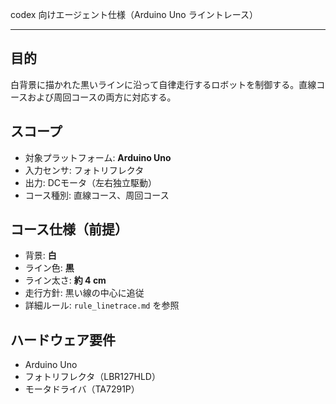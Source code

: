 codex 向けエージェント仕様（Arduino Uno ライントレース）

---

## 目的

白背景に描かれた黒いラインに沿って自律走行するロボットを制御する。直線コースおよび周回コースの両方に対応する。

## スコープ

* 対象プラットフォーム: **Arduino Uno**
* 入力センサ: フォトリフレクタ
* 出力: DCモータ（左右独立駆動）
* コース種別: 直線コース、周回コース

## コース仕様（前提）

* 背景: **白**
* ライン色: **黒**
* ライン太さ: **約 4 cm**
* 走行方針: 黒い線の中心に追従
* 詳細ルール: `rule_linetrace.md` を参照

## ハードウェア要件

* Arduino Uno
* フォトリフレクタ（LBR127HLD）
* モータドライバ（TA7291P）